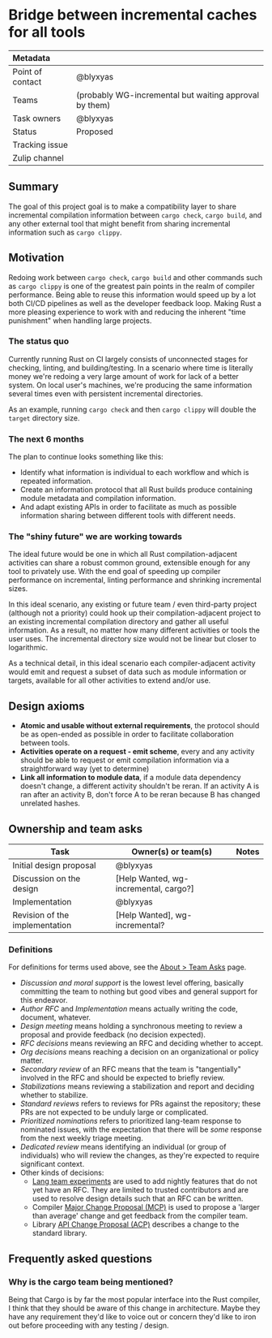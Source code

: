 # Bridge between incremental caches for all tools

| Metadata         |                                                                                  |
|:-----------------|----------------------------------------------------------------------------------|
| Point of contact | @blyxyas                                                                         |
| Teams            | (probably WG-incremental but waiting approval by them)                           |
| Task owners      | @blyxyas                                                                          |
| Status           | Proposed                                                                         |
| Tracking issue   |                                                                                  |
| Zulip channel    |                                                                                  |

## Summary

The goal of this project goal is to make a compatibility layer to share incremental compilation information between
`cargo check`, `cargo build`, and any other external tool that might benefit from sharing incremental information
such as `cargo clippy`.

## Motivation

Redoing work between `cargo check`, `cargo build` and other commands such as `cargo clippy` is one of the greatest pain
points in the realm of compiler performance. Being able to reuse this information would speed up by a lot both
CI/CD pipelines as well as the developer feedback loop. Making Rust a more pleasing experience to work with and
reducing the inherent "time punishment" when handling large projects.

### The status quo

Currently running Rust on CI largely consists of unconnected stages for checking, linting, and building/testing. In a
scenario where time is literally money we're redoing a very large amount of work for lack of a better system. On local
user's machines, we're producing the same information several times even with persistent incremental directories.

As an example, running `cargo check` and then `cargo clippy` will double the `target` directory size.

### The next 6 months

The plan to continue looks something like this:

- Identify what information is individual to each workflow and which is repeated information.
- Create an information protocol that all Rust builds produce containing module metadata and compilation information.
- And adapt existing APIs in order to facilitate as much as possible information sharing between different tools with different needs.

### The "shiny future" we are working towards

The ideal future would be one in which all Rust compilation-adjacent activities can share a robust common ground, extensible
enough for any tool to privately use. With the end goal of speeding up compiler performance on incremental, linting performance
and shrinking incremental sizes.

In this ideal scenario, any existing or future team / even third-party project (although not a priority) could hook up their
compilation-adjacent project to an existing incremental compilation directory and gather all useful information. As a result,
no matter how many different activities or tools the user uses. The incremental directory size would not be linear but closer
to logarithmic.

As a technical detail, in this ideal scenario each compiler-adjacent activity would emit and request a subset of data such as
module information or targets, available for all other activities to extend and/or use.

## Design axioms

- **Atomic and usable without external requirements**, the protocol should be as open-ended as possible in order to facilitate collaboration between tools.
- **Activities operate on a request - emit scheme**, every and any activity should be able to request or emit compilation information via a straightforward way (yet to determine)
- **Link all information to module data**, if a module data dependency doesn't change, a different activity shouldn't be reran. If an activity A is ran after an activity B, don't force A to be reran because B has changed unrelated hashes.

## Ownership and team asks

| Task                           | Owner(s) or team(s)                         | Notes |
|--------------------------------|---------------------------------------------|-------|
| Initial design proposal        | @blyxyas                                    |       |
| Discussion on the design       | [Help Wanted, wg-incremental, cargo?]       |       |
| Implementation                 | @blyxyas                                    |       |
| Revision of the implementation | [Help Wanted], wg-incremental?              |       |

### Definitions

For definitions for terms used above, see the [About > Team Asks](https://rust-lang.github.io/rust-project-goals/about/team_asks.html) page.

* *Discussion and moral support* is the lowest level offering, basically committing the team to nothing but good vibes and general support for this endeavor.
* *Author RFC* and *Implementation* means actually writing the code, document, whatever.
* *Design meeting* means holding a synchronous meeting to review a proposal and provide feedback (no decision expected).
* *RFC decisions* means reviewing an RFC and deciding whether to accept.
* *Org decisions* means reaching a decision on an organizational or policy matter.
* *Secondary review* of an RFC means that the team is "tangentially" involved in the RFC and should be expected to briefly review.
* *Stabilizations* means reviewing a stabilization and report and deciding whether to stabilize.
* *Standard reviews* refers to reviews for PRs against the repository; these PRs are not expected to be unduly large or complicated.
* *Prioritized nominations* refers to prioritized lang-team response to nominated issues, with the expectation that there will be *some* response from the next weekly triage meeting.
* *Dedicated review* means identifying an individual (or group of individuals) who will review the changes, as they're expected to require significant context.
* Other kinds of decisions:
    * [Lang team experiments](https://lang-team.rust-lang.org/how_to/experiment.html) are used to add nightly features that do not yet have an RFC. They are limited to trusted contributors and are used to resolve design details such that an RFC can be written.
    * Compiler [Major Change Proposal (MCP)](https://forge.rust-lang.org/compiler/mcp.html) is used to propose a 'larger than average' change and get feedback from the compiler team.
    * Library [API Change Proposal (ACP)](https://std-dev-guide.rust-lang.org/development/feature-lifecycle.html) describes a change to the standard library.

## Frequently asked questions

### Why is the cargo team being mentioned?

Being that Cargo is by far the most popular interface into the Rust compiler, I think that they should be aware of this change in architecture. Maybe they have any requirement they'd like to voice out or concern they'd like to iron out before proceeding with any testing / design.

<!--
### What do I do with this space?

*This is a good place to elaborate on your reasoning above -- for example, why did you put the design axioms in the order that you did? It's also a good place to put the answers to any questions that come up during discussion. The expectation is that this FAQ section will grow as the goal is discussed and eventually should contain a complete summary of the points raised along the way.*
-->
